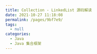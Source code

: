 ```yaml
---
title: Collection - LinkedList 源码解读
date: 2021-10-27 11:18:08
permalink: /pages/9bf7e9/
tags: 
  - null
categories: 
  - Java
  - Java 集合框架
---
```

